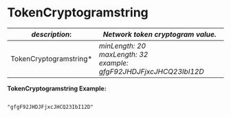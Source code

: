 
# TokenCryptogramstring

| *description*: | *Network token cryptogram value.*|
|----|----|
| TokenCryptogramstring* |   *minLength: 20 <br/>  maxLength: 32*  <br/> *example: gfgF92JHDJFjxcJHCQ23IbI12D*|

**TokenCryptogramstring Example:**

```{r}

"gfgF92JHDJFjxcJHCQ23IbI12D"
```  






